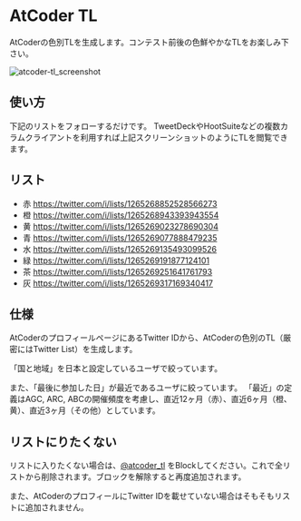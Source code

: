 # AtCoder TL
AtCoderの色別TLを生成します。コンテスト前後の色鮮やかなTLをお楽しみ下さい。

![atcoder-tl_screenshot](https://user-images.githubusercontent.com/728375/83148526-0b68a480-a134-11ea-9d32-6f0394e787ec.png)

## 使い方

下記のリストをフォローするだけです。
TweetDeckやHootSuiteなどの複数カラムクライアントを利用すれば上記スクリーンショットのようにTLを閲覧できます。

## リスト

- 赤 https://twitter.com/i/lists/1265268852528566273
- 橙 https://twitter.com/i/lists/1265268943393943554
- 黄 https://twitter.com/i/lists/1265269023278690304
- 青 https://twitter.com/i/lists/1265269077888479235
- 水 https://twitter.com/i/lists/1265269135493099526
- 緑 https://twitter.com/i/lists/1265269191877124101
- 茶 https://twitter.com/i/lists/1265269251641761793
- 灰 https://twitter.com/i/lists/1265269317169340417

## 仕様

AtCoderのプロフィールページにあるTwitter IDから、AtCoderの色別のTL（厳密にはTwitter List）を生成します。

「国と地域」を日本と設定しているユーザで絞っています。

また、「最後に参加した日」が最近であるユーザに絞っています。
「最近」の定義はAGC, ARC, ABCの開催頻度を考慮し、直近12ヶ月（赤）、直近6ヶ月（橙、黄）、直近3ヶ月（その他）としています。

## リストにりたくない

リストに入りたくない場合は、[@atcoder_tl](https://twitter.com/atcoder_tl) をBlockしてください。これで全リストから削除されます。ブロックを解除すると再度追加されます。

また、AtCoderのプロフィールにTwitter IDを載せていない場合はそもそもリストに追加されません。
